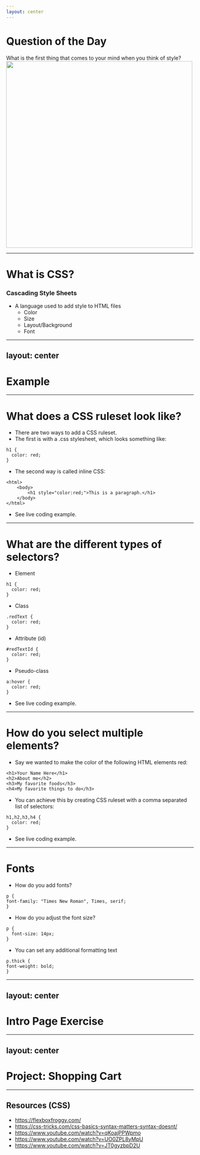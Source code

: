 ```yaml
---
layout: center
---
```


# Question of the Day

What is the first thing that comes to your mind when you think of style?
<img src="https://c8.alamy.com/comp/E1YGC8/style-word-written-on-white-board-E1YGC8.jpg" style="width:500px;" />

---

# What is CSS?

### Cascading Style Sheets

- A language used to add style to HTML files
  - Color
  - Size
  - Layout/Background
  - Font

---
layout: center
---

# Example

---

# What does a CSS ruleset look like?

- There are two ways to add a CSS ruleset.
- The first is with a .css stylesheet, which looks something like:

```
h1 {
  color: red;
}
```

- The second way is called inline CSS:

```
<html>
    <body>
        <h1 style="color:red;">This is a paragraph.</h1>
    </body>
</html>
```

- See live coding example.

---

# What are the different types of selectors?

- Element

```
h1 {
  color: red;
}
```

- Class

```
.redText {
  color: red;
}
```

- Attribute (id)

```
#redTextId {
  color: red;
}
```

- Pseudo-class

```
a:hover {
  color: red;
}
```

- See live coding example.

---

# How do you select multiple elements?

- Say we wanted to make the color of the following HTML elements red:

```
<h1>Your Name Here</h1>
<h2>About me</h2>
<h3>My favorite foods</h3>
<h4>My favorite things to do</h3>
```

- You can achieve this by creating CSS ruleset with a comma separated list of selectors:

```
h1,h2,h3,h4 {
  color: red;
}
```

- See live coding example.

---

# Fonts

- How do you add fonts?

```
p {
font-family: "Times New Roman", Times, serif;
}
```

- How do you adjust the font size?

```
p {
  font-size: 14px;
}
```

- You can set any additional formatting text

```
p.thick {
font-weight: bold;
}
```

---
layout: center
---

# Intro Page Exercise

---
layout: center
---

# Project: Shopping Cart

---

## Resources (CSS)

- https://flexboxfroggy.com/
- https://css-tricks.com/css-basics-syntax-matters-syntax-doesnt/
- https://www.youtube.com/watch?v=qKoajPPWpmo
- https://www.youtube.com/watch?v=UO0ZPL8yMpU
- https://www.youtube.com/watch?v=JT0gyzbpD2U
